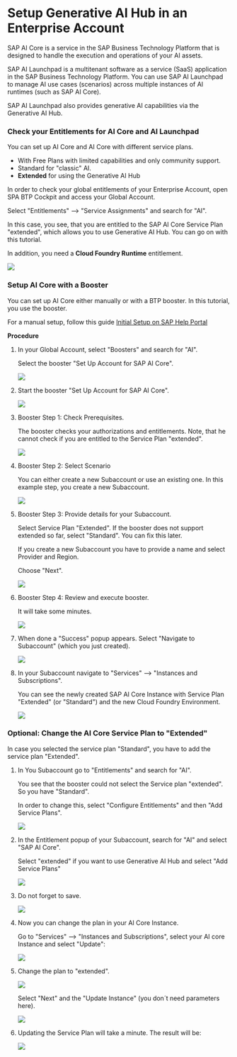 # Setup Generative AI Hub in an Enterprise Account

SAP AI Core is a service in the SAP Business Technology Platform that is designed to handle the execution and operations of your AI assets.

SAP AI Launchpad is a multitenant software as a service (SaaS) application in the SAP Business Technology Platform. You can use SAP AI Launchpad to manage AI use cases (scenarios) across multiple instances of AI runtimes (such as SAP AI Core). 

SAP AI Launchpad also provides generative AI capabilities via the Generative AI Hub.


### Check your Entitlements for AI Core and AI Launchpad

You can set up AI Core and AI Core with different service plans. 

 - With Free Plans with limited capabilities and only community support.
 - Standard for "classic" AI.
 - **Extended** for using the Generative AI Hub

In order to check your global entitlements of your Enterprise Account, open SPA BTP Cockpit and access your Global Account. 

Select "Entitlements" --> "Service Assignments" and search for "AI".

In this case, you see, that you are entitled to the SAP AI Core Service Plan "extended", which allows you to use Generative AI Hub. You can go on with this tutorial.

In addition, you need a **Cloud Foundry Runtime** entitlement.

![](images/1_aic_entitlements.png)


### Setup AI Core with a Booster

You can set up AI Core either manually or with a BTP booster. In this tutorial, you use the booster. 

For a manual setup, follow this guide [Initial Setup on SAP Help Portal](https://help.sap.com/docs/sap-ai-core/sap-ai-core-service-guide/initial-setup?locale=en-US&q=generative)


**Procedure**

1. In your Global Account, select "Boosters" and search for "AI".

   Select the booster "Set Up Account for SAP AI Core".

    ![](images/2_aic_selectbooster.png)

2. Start the booster "Set Up Account for SAP AI Core".

    ![](images/3_aic_boostart.png)

3. Booster Step 1: Check Prerequisites.

    The booster checks your authorizations and entitlements. Note, that he cannot check if you are entitled to the Service Plan "extended".

    ![](images/4_aic_boo_step1.png)

4. Booster Step 2: Select Scenario

    You can either create a new Subaccount or use an existing one. In this example step, you create a new Subaccount.

    ![](images/5_aic_boo_step2.png)

5. Booster Step 3: Provide details for your Subaccount.

    Select Service Plan "Extended". If the booster does not support extended so far, select "Standard". You can fix this later.

    If you create a new Subaccount you have to provide a name and select Provider and Region.

    Choose "Next".

    ![](images/6_aic_boo_step3.png)

6. Booster Step 4: Review and execute booster. 

    It will take some minutes.

    ![](images/6_aic_boo_step4.png)

7. When done a "Success" popup appears. Select "Navigate to Subaccount" (which you just created).

    ![](images/7_aic_boo_finished.png)

8. In your Subaccount navigate to "Services" --> "Instances and Subscriptions". 
 
    You can see the newly created SAP AI Core Instance with Service Plan "Extended" (or "Standard") and the new Cloud Foundry Environment.

    ![](images/8_aic_result.png)


### Optional: Change the AI Core Service Plan to "Extended"

In case you selected the service plan "Standard", you have to add the service plan "Extended".

1. In You Subaccount go to "Entitlements" and search for "AI". 

    You see that the booster could not select the Service plan "extended". So you have "Standard".

    In order to change this, select "Configure Entitlements" and then "Add Service Plans".

    ![](images/9_aic_configure.png)

2. In the Entitlement popup of your Subaccount, search for "AI" and select "SAP AI Core".

    Select "extended" if you want to use Generative AI Hub and select "Add Service Plans"

    ![](images/10_aic_entitle.png)

3. Do not forget to save.

    ![](images/11_aic_save.png)

4. Now you can change the plan in your AI Core Instance.

   Go to "Services" --> "Instances and Subscriptions", select your AI core Instance and select "Update":

   ![](images/12_aic_changeplan.png)

5. Change the plan to "extended".

    ![](images/13_aic_extended.png)

    Select "Next" and the "Update Instance" (you don´t need parameters here).

    ![](images/14_aic_extended.png)

6. Updating the Service Plan will take a minute. The result will be:

    ![](images/15_aic_extended.png)
